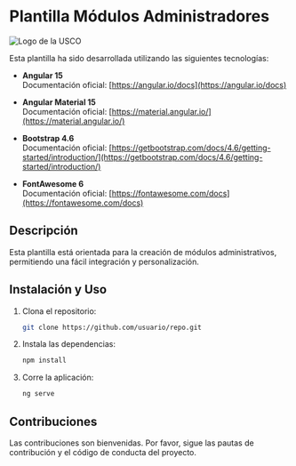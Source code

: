 # Plantilla Módulos Administradores

![Logo de la USCO](https://www.usco.edu.co/imagen-institucional/logo/universidad-surcolombiana.png)

Esta plantilla ha sido desarrollada utilizando las siguientes tecnologías:

- **Angular 15**  
  Documentación oficial: [https://angular.io/docs](https://angular.io/docs)

- **Angular Material 15**  
  Documentación oficial: [https://material.angular.io/](https://material.angular.io/)

- **Bootstrap 4.6**  
  Documentación oficial: [https://getbootstrap.com/docs/4.6/getting-started/introduction/](https://getbootstrap.com/docs/4.6/getting-started/introduction/)

- **FontAwesome 6**  
  Documentación oficial: [https://fontawesome.com/docs](https://fontawesome.com/docs)

## Descripción

Esta plantilla está orientada para la creación de módulos administrativos, permitiendo una fácil integración y personalización.

## Instalación y Uso

1. Clona el repositorio:
    ```bash
    git clone https://github.com/usuario/repo.git
    ```

2. Instala las dependencias:
    ```bash
    npm install
    ```

3. Corre la aplicación:
    ```bash
    ng serve
    ```

## Contribuciones

Las contribuciones son bienvenidas. Por favor, sigue las pautas de contribución y el código de conducta del proyecto.
